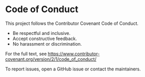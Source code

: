 # Code of Conduct

This project follows the Contributor Covenant Code of Conduct.

- Be respectful and inclusive.
- Accept constructive feedback.
- No harassment or discrimination.

For the full text, see https://www.contributor-covenant.org/version/2/1/code_of_conduct/

To report issues, open a GitHub issue or contact the maintainers.
